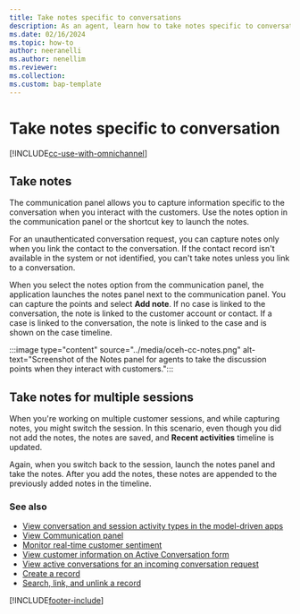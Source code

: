 ```yaml
---
title: Take notes specific to conversations
description: As an agent, learn how to take notes specific to conversations when you are interacting with customers in Customer Service workspace.
ms.date: 02/16/2024
ms.topic: how-to
author: neeranelli
ms.author: nenellim
ms.reviewer:
ms.collection:
ms.custom: bap-template
---
```


# Take notes specific to conversation

[!INCLUDE[cc-use-with-omnichannel](../../includes/cc-use-with-omnichannel.md)]

## Take notes

The communication panel allows you to capture information specific to the conversation when you interact with the customers. Use the notes option in the communication panel or the shortcut key to launch the notes.

For an unauthenticated conversation request, you can capture notes only when you link the contact to the conversation. If the contact record isn't available in the system or not identified, you can't take notes unless you link to a conversation.

When you select the notes option from the communication panel, the application launches the notes panel next to the communication panel. You can capture the points and select **Add note**. If no case is linked to the conversation, the note is linked to the customer account or contact. If a case is linked to the conversation, the note is linked to the case and is shown on the case timeline.

:::image type="content" source="../media/oceh-cc-notes.png" alt-text="Screenshot of the Notes panel for agents to take the discussion points when they interact with customers.":::

## Take notes for multiple sessions

When you're working on multiple customer sessions, and while capturing notes, you might switch the session. In this scenario, even though you did not add the notes, the notes are saved, and **Recent activities** timeline is updated. 

Again, when you switch back to the session, launch the notes panel and take the notes. After you add the notes, these notes are appended to the previously added notes in the timeline.

### See also

- [View conversation and session activity types in the model-driven apps](oc-view-activity-types.md)
- [View Communication panel](oc-conversation-control.md)
- [Monitor real-time customer sentiment](oc-monitor-real-time-customer-sentiment-sessions.md)
- [View customer information on Active Conversation form](oc-customer-summary.md)
- [View active conversations for an incoming conversation request](oc-view-customer-summary-incoming-conversation-request.md)
- [Create a record](oc-create-record.md)
- [Search, link, and unlink a record](oc-search-link-unlink-record.md)


[!INCLUDE[footer-include](../../includes/footer-banner.md)]
